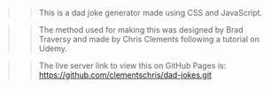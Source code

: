 >> This is a dad joke generator made using CSS and JavaScript.

>> The method used for making this was designed by Brad Traversy and made by Chris Clements following a tutorial on Udemy.

>> The live server link to view this on GitHub Pages is: https://github.com/clementschris/dad-jokes.git